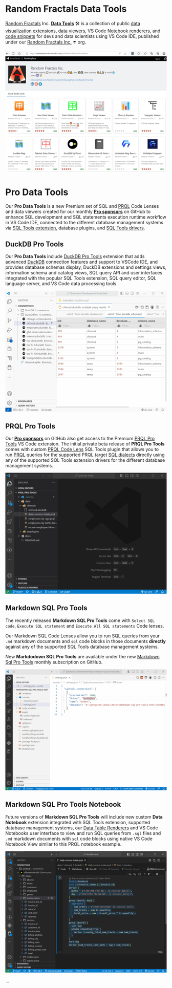 # Random Fractals Data Tools

[Random Fractals](https://twitter.com/search?q=(%23RandomFractalsInc)%20(from%3ATarasNovak)&src=typed_query&f=top) Inc. [**Data Tools**](https://twitter.com/search?q=(%23DataTools)%20(from%3ATarasNovak)&src=typed_query) 🛠️ is a collection of public [data visualization extensions](https://marketplace.visualstudio.com/search?term=dataViz&target=VSCode&category=All%20categories&sortBy=Relevance), [data viewers](https://marketplace.visualstudio.com/search?term=data%20viewer&target=VSCode&category=All%20categories&sortBy=Relevance), VS Code [Notebook renderers](https://marketplace.visualstudio.com/search?term=notebook%20renderer&target=VSCode&category=All%20categories&sortBy=Relevance), and [code snippets](https://marketplace.visualstudio.com/search?term=Random%20Fractals%20code%20snippets&target=VSCode&category=All%20categories&sortBy=Relevance) for devs and data scientists using VS Code IDE, published under our [Random Fractals Inc.](https://marketplace.visualstudio.com/publishers/RandomFractalsInc) ☂️ org.

![Random Fractals Data Tools](https://github.com/RandomFractals/duckdb-sql-tools/blob/main/docs/images/random-fractals-data-tools.png?raw=true)


# Pro Data Tools

Our **Pro Data Tools** is a new Premium set of SQL and [PRQL](https://prql-lang.org/) Code Lenses and data viewers created for our monthly [**Pro sponsors**](https://github.com/sponsors/RandomFractals/sponsorships?sponsor=RandomFractals&tier_id=18884) on GitHub to enhance SQL development and SQL statements execution runtime workflow in VS Code IDE, connected to the different database management systems via [SQL Tools extension](https://marketplace.visualstudio.com/items?itemName=mtxr.sqltools), database plugins, and [SQL Tools drivers](https://marketplace.visualstudio.com/search?term=tag%3Asqltools-driver&target=VSCode&category=All%20categories&sortBy=PublishedDate).

## DuckDB Pro Tools

Our **Pro Data Tools** include [DuckDB Pro Tools](https://www.linkedin.com/feed/hashtag/?keywords=duckdbprotools) extension that adds advanced [DuckDB](https://duckdb.org/) connection features and support to VSCode IDE, and provides database schemas display, DuckDB extensions and settings views, information schema and catalog views, SQL query API and user interfaces integrated with the popular SQL Tools extension, SQL query editor, SQL language server, and VS Code data processing tools.

![DuckDB Pro Tools Views](https://github.com/RandomFractals/duckdb-sql-tools/blob/main/docs/images/duckdb-pro-tools-views.gif?raw=true)

## PRQL Pro Tools

Our [**Pro sponsors**](https://github.com/sponsors/RandomFractals/sponsorships?sponsor=RandomFractals&tier_id=18884) on GitHub also get access to the Premium [PRQL Pro Tools](https://www.linkedin.com/feed/hashtag/?keywords=prqlprotools) VS Code extension. The initial private beta release of **PRQL Pro Tools** comes with custom [PRQL Code Lens](https://www.linkedin.com/feed/hashtag/?keywords=prqlcodelens) SQL Tools plugin that allows you to run [PRQL](https://prql-lang.org/) queries for the supported PRQL target [SQL dialects](https://prql-lang.org/book/language-features/target.html#supported-dialects) directly using any of the supported SQL Tools extension drivers for the different database management systems.

![PRQL Pro Tools Code Lens](https://github.com/RandomFractals/duckdb-sql-tools/blob/main/docs/images/prql-code-lens-pro-tools.gif?raw=true)

## Markdown SQL Pro Tools

The recently released **Markdown SQL Pro Tools** come with `Select SQL code`, `Execute SQL statement` and `Execute All SQL statements` Code lenses.

Our Markdown SQL Code Lenses allow you to run SQL queries from your `.md` markdown documents and `sql` code blocks in those documents **directly** against any of the supported SQL Tools database management systems.

New **Markdodown SQL Pro Tools** are available under the new [Markdown Sql Pro Tools](https://github.com/sponsors/RandomFractals/sponsorships?sponsor=RandomFractals&tier_id=295482) monthly subscription on GitHub.

![Markdown SQL Pro Tools](https://github.com/RandomFractals/duckdb-sql-tools/blob/main/docs/images/markdown-sql-pro-tools.gif?raw=true)

## Markdown SQL Pro Tools Notebook

Future versions of **Markdown SQL Pro Tools** will include new custom **Data Notebook** extension integrated with SQL Tools extension, supported database management systems, our [Data Table Renderers](https://marketplace.visualstudio.com/items?itemName=RandomFractalsInc.vscode-data-table) and VS Code Notebooks user interface to view and run SQL queries from `.sql` files and `.md` markdown documents with `sql` code blocks using native VS Code Notebook View similar to this PRQL notebook example.

![Markdown SQL Pro Tools Notebook](https://github.com/RandomFractals/duckdb-sql-tools/blob/main/docs/images/markdown-sql-pro-tools-notebook.png?raw=true)

...

